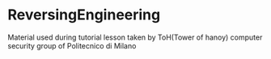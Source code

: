ReversingEngineering
====================

Material used during tutorial lesson taken by ToH(Tower of hanoy) computer security group of Politecnico di Milano
